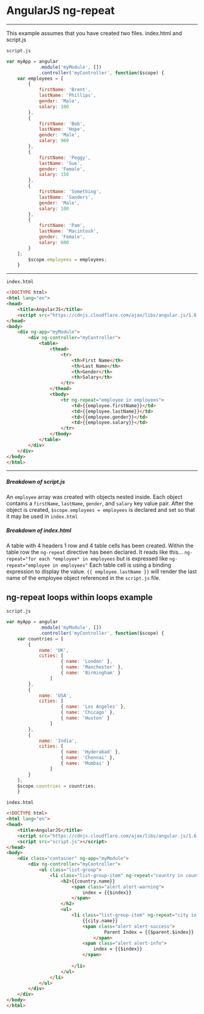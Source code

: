 # AngularJS ng-repeat
---
This example assumes that you have created two files. index.html and script.js

`script.js`
```javascript
var myApp = angular
            .module('myModule', [])
            .controller('myController', function($scope) {
    var employees = [
		{
			firstName: 'Brent',
			lastName: 'Phillips',
			gender: 'Male',
			salary: 100
		},
		{
			firstName: 'Bob',
			lastName: 'Hope',
			gender: 'Male',
			salary: 900
		},
		{
			firstName: 'Peggy',
			lastName: 'Sue',
			gender: 'Female',
			salary: 150
		},
		{
			firstName: 'Something',
			lastName: 'Sanders',
			gender: 'Male',
			salary: 100
		},
		{
			firstName: 'Pam',
			lastName: 'Macintosh',
			gender: 'Female',
			salary: 600
		}
	];
	    $scope.employees = employees;
    }
```
---
`index.html`
```html
<!DOCTYPE html>
<html lang="en">
<head>
    <title>AngularJS</title>
    <script src="https://cdnjs.cloudflare.com/ajax/libs/angular.js/1.6.1/angular.js"></script>
</head>
<body>
    <div ng-app="myModule">
        <div ng-controller="myController">
            <table>
                <thead>
                    <tr>
                        <th>First Name</th>
                        <th>Last Name</th>
                        <th>Gender</th>
                        <th>Salary</th>
                    </tr>
                </thead>
                <tbody>
                    <tr ng-repeat="employee in employees">
                        <td>{{employee.firstName}}</td>
                        <td>{{employee.lastName}}</td>
                        <td>{{employee.gender}}</td>
                        <td>{{employee.salary}}</td>
                    </tr>
                </tbody>
            </table>
        </div>
    </div>
</body>
</html>
```
---

##### Breakdown of script.js
An `employee` array was created with objects nested inside.
Each object contains a `firstName`, `lastName`, `gender`, and `salary` key value pair.
After the object is created, `$scope.employees = employees`
is declared and set so that it may be used in `index.html`

##### Breakdown of index.html
A table with 4 headers 1 row and 4 table cells has been created. Within the table row the `ng-repeat` directive has been declared. It reads like this... `ng-repeat="for each *employee* in employees` but is expressed like `ng-repeat="employee in employees"`
Each table cell is using a binding expression to display the value. `{{ employee.lastName }}` will render the last name of the employee object referenced in the `script.js` file.

## ng-repeat loops within loops example
`script.js`
```javascript
var myApp = angular
            .module('myModule', [])
            .controller('myController', function($scope) {
    var countries = [
		{
			name: 'UK',
			cities: [ 
					{ name: 'London' }, 
					{ name: 'Manchester' }, 
					{ name: 'Birmingham' } 
				]
		},
		{
			name: 'USA',
			cities: [ 
					{ name: 'Los Angeles' }, 
					{ name: 'Chicago' }, 
					{ name: 'Huston' } 
				]
		},
		{
			name: 'India',
			cities: [ 
					{ name: 'Hyderabad' }, 
					{ name: 'Chennai' }, 
					{ name: 'Mumbai' } 
				]
		}
	];
	$scope.countries = countries;
    }
```

`index.html`
```html
<!DOCTYPE html>
<html lang="en">
<head>
    <title>AngularJS</title>
    <script src="https://cdnjs.cloudflare.com/ajax/libs/angular.js/1.6.1/angular.js"></script>
    <script src="script.js"></script>
</head>
<body>
    <div class="container" ng-app="myModule">
        <div ng-controller="myController">
            <ul class="list-group">
                <li class="list-group-item" ng-repeat="country in countries">
                    <h2>{{country.name}}
                        <span class="alert alert-warning">
                            index = {{$index}}
                        </span>
                    </h2>
                    <ul>
                        <li class="list-group-item" ng-repeat="city in country.cities">
                            {{city.name}}
                            <span class="alert alert-success">
                                    Parent Index = {{$parent.$index}}
                                </span>
                            <span class="alert alert-info">
                                index = {{$index}}
                            </span>
                            
                        </li>
                    </ul>
                </li>
            </ul>
        </div>
    </div>
</body>
</html>
```